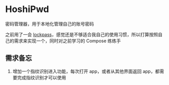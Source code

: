 # HoshiPwd
密码管理器，用于本地化管理自己的账号密码

之前用了一会 [lockpass](https://github.com/ftyszyx/lockpass)，感觉还是不够适合我自己的使用习惯，所以打算按照自己的需求来实现一个，同时对之前学习的 Compose 练练手

## 需求备忘
1. 增加一个指纹识别进入功能，每次打开 app，或者从其他界面返回 app，都需要完成指纹识别才可以使用